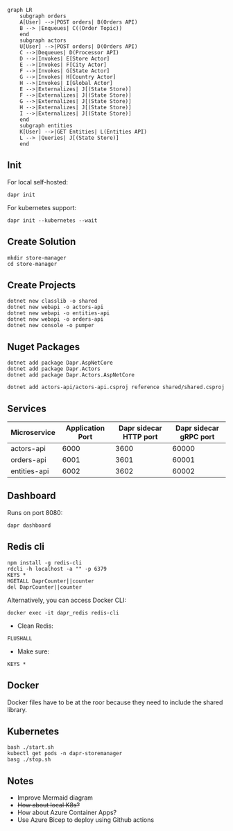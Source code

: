 ```mermaid
graph LR
    subgraph orders
    A[User] -->|POST orders| B(Orders API)
    B --> |Enqueues| C((Order Topic)) 
    end
    subgraph actors
    U[User] -->|POST orders| D(Orders API)
    C -->|Dequeues| D(Processor API)
    D -->|Invokes| E[Store Actor]
    E -->|Invokes| F[City Actor]
    F -->|Invokes| G[State Actor]
    G -->|Invokes| H[Country Actor]
    H -->|Invokes| I[Global Actor]
    E -->|Externalizes| J[(State Store)] 
    F -->|Externalizes| J[(State Store)]
    G -->|Externalizes| J[(State Store)]
    H -->|Externalizes| J[(State Store)]
    I -->|Externalizes| J[(State Store)]    
    end
    subgraph entities
    K[User] -->|GET Entities| L(Entities API)
    L --> |Queries| J[(State Store)]
    end
```

## Init

For local self-hosted:
```
dapr init
```

For kubernetes support:

```
dapr init --kubernetes --wait
```

## Create Solution

```
mkdir store-manager
cd store-manager
```

## Create Projects

```
dotnet new classlib -o shared
dotnet new webapi -o actors-api
dotnet new webapi -o entities-api
dotnet new webapi -o orders-api
dotnet new console -o pumper
```

## Nuget Packages

```
dotnet add package Dapr.AspNetCore
dotnet add package Dapr.Actors
dotnet add package Dapr.Actors.AspNetCore
```

```
dotnet add actors-api/actors-api.csproj reference shared/shared.csproj
```

## Services

| Microservice | Application Port | Dapr sidecar HTTP port | Dapr sidecar gRPC port |
| --- | --- | --- | --- |
| actors-api | 6000 | 3600 | 60000 |
| orders-api | 6001 | 3601 | 60001 |
| entities-api | 6002 | 3602 | 60002 |

## Dashboard

Runs on port 8080:

```
dapr dashboard 
```

## Redis cli

```
npm install -g redis-cli
rdcli -h localhost -a "" -p 6379
KEYS *
HGETALL DaprCounter||counter
del DaprCounter||counter
```
Alternatively, you can access Docker CLI:

```
docker exec -it dapr_redis redis-cli
```

- Clean Redis: 
```
FLUSHALL
```

- Make sure:
```
KEYS *
```

## Docker

Docker files have to be at the roor because they need to include the shared library.

## Kubernetes

```
bash ./start.sh
kubectl get pods -n dapr-storemanager
basg ./stop.sh
```

## Notes
- Improve Mermaid diagram
- ~~How about local K8s?~~
- How about Azure Container Apps?
- Use Azure Bicep to deploy using Github actions
